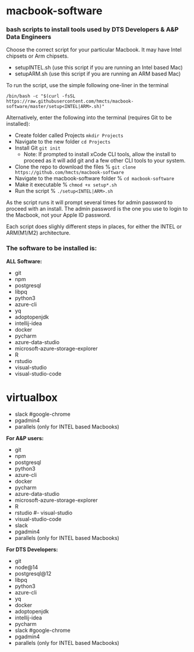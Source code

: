 # macbook-software
 
### bash scripts to install tools used by DTS Developers & A&P Data Engineers

Choose the correct script for your particular Macbook. It may have Intel chipsets or Arm chipsets.

- setupINTEL.sh (use this script if you are running an Intel based Mac)
- setupARM.sh   (use this script if you are running an  ARM  based Mac)

To run the script, use the simple following one-liner in the terminal

`/bin/bash -c "$(curl -fsSL https://raw.githubusercontent.com/hmcts/macbook-software/master/setup<INTEL|ARM>.sh)"`
 
Alternatively, enter the following into the terminal (requires Git to be installed):
 
- Create folder called Projects `mkdir Projects`
- Navigate to the new folder `cd Projects`
- Install Git `git init`
  - Note: If prompted to install xCode CLI tools, allow the install to proceed as it will add git and a few other CLI tools to your system.
- Clone the repo to download the files % `git clone https://github.com/hmcts/macbook-software`
- Navigate to the macbook-software folder % `cd macbook-software`
- Make it executable % `chmod +x setup*.sh`
- Run the script % `./setup<INTEL|ARM>.sh`
 
As the script runs it will prompt several times for admin password to proceed with an install. The admin password is the one you use to login to the Macbook, not your Apple ID password.

Each script does slighly different steps in places, for either the INTEL or ARM(M1/M2) architecture.
 
### The software to be installed is:

**ALL Software:**

- git
- npm
- postgresql
- libpq
- python3
- azure-cli
- yq
- adoptopenjdk
- intellij-idea
- docker
- pycharm
- azure-data-studio
- microsoft-azure-storage-explorer
- R
- rstudio
- visual-studio
- visual-studio-code
#    virtualbox
- slack
#google-chrome
- pgadmin4
- parallels (only for INTEL based Macbooks)


**For A&P users:**

- git
- npm
- postgresql
- python3
- azure-cli
- docker
- pycharm
- azure-data-studio
- microsoft-azure-storage-explorer
- R
- rstudio
#- visual-studio
- visual-studio-code
- slack
- pgadmin4
- parallels (only for INTEL based Macbooks)
 
**For DTS Developers:**

- git
- node@14
- postgresql@12
- libpq
- python3
- azure-cli
- yq
- docker
- adoptopenjdk
- intellij-idea
- pycharm
- slack
#google-chrome
- pgadmin4
- parallels (only for INTEL based Macbooks)

